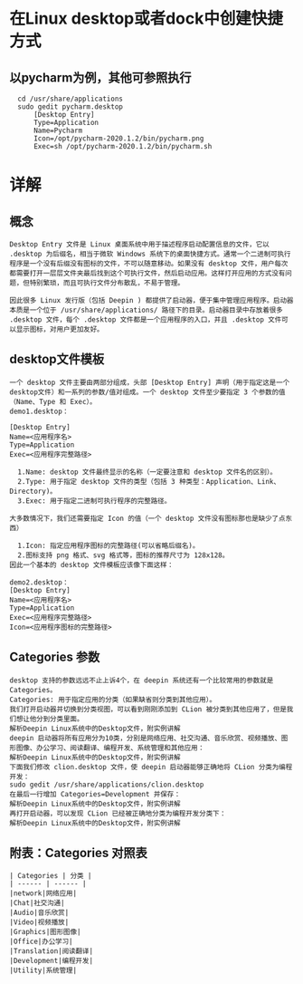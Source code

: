 # 在Linux desktop或者dock中创建快捷方式
  ## 以pycharm为例，其他可参照执行
      cd /usr/share/applications
      sudo gedit pycharm.desktop
          [Desktop Entry]
          Type=Application
          Name=Pycharm
          Icon=/opt/pycharm-2020.1.2/bin/pycharm.png
          Exec=sh /opt/pycharm-2020.1.2/bin/pycharm.sh
# 详解
## 概念
    Desktop Entry 文件是 Linux 桌面系统中用于描述程序启动配置信息的文件，它以 .desktop 为后缀名，相当于微软 Windows 系统下的桌面快捷方式。通常一个二进制可执行程序是一个没有后缀没有图标的文件，不可以随意移动。如果没有 desktop 文件，用户每次都需要打开一层层文件夹最后找到这个可执行文件，然后启动应用。这样打开应用的方式没有问题，但特别繁琐，而且可执行文件分布散乱，不易于管理。

    因此很多 Linux 发行版（包括 Deepin ) 都提供了启动器，便于集中管理应用程序。启动器本质是一个位于 /usr/share/applications/ 路径下的目录。启动器目录中存放着很多 .desktop 文件，每个 .desktop 文件都是一个应用程序的入口，并且 .desktop 文件可以显示图标，对用户更加友好。

## desktop文件模板  
    一个 desktop 文件主要由两部分组成，头部 [Desktop Entry] 声明（用于指定这是一个desktop文件）和一系列的参数/值对组成。一个 desktop 文件至少要指定 3 个参数的值（Name、Type 和 Exec）。
    demo1.desktop：

    [Desktop Entry]
    Name=<应用程序名>
    Type=Application
    Exec=<应用程序完整路径>
      
      1.Name: desktop 文件最终显示的名称（一定要注意和 desktop 文件名的区别）。
      2.Type: 用于指定 desktop 文件的类型（包括 3 种类型：Application、Link、Directory)。
      3.Exec: 用于指定二进制可执行程序的完整路径。

    大多数情况下，我们还需要指定 Icon 的值（一个 desktop 文件没有图标那也是缺少了点东西）

      1.Icon: 指定应用程序图标的完整路径(可以省略后缀名)。
      2.图标支持 png 格式、svg 格式等，图标的推荐尺寸为 128x128。
    因此一个基本的 desktop 文件模板应该像下面这样：

    demo2.desktop：
    [Desktop Entry]
    Name=<应用程序名>
    Type=Application
    Exec=<应用程序完整路径>
    Icon=<应用程序图标的完整路径>
## Categories 参数
    desktop 支持的参数远远不止上诉4个，在 deepin 系统还有一个比较常用的参数就是 Categories。
    Categories: 用于指定应用的分类（如果缺省则分类到其他应用）。
    我们打开启动器并切换到分类视图，可以看到刚刚添加到 CLion 被分类到其他应用了，但是我们想让他分到分类里面。
    解析Deepin Linux系统中的Desktop文件，附实例讲解
    deepin 启动器将所有应用分为10类，分别是网络应用、社交沟通、音乐欣赏、视频播放、图形图像、办公学习、阅读翻译、编程开发、系统管理和其他应用：
    解析Deepin Linux系统中的Desktop文件，附实例讲解
    下面我们修改 clion.desktop 文件，使 deepin 启动器能够正确地将 CLion 分类为编程开发：
    sudo gedit /usr/share/applications/clion.desktop
    在最后一行增加 Categories=Development 并保存：
    解析Deepin Linux系统中的Desktop文件，附实例讲解
    再打开启动器，可以发现 CLion 已经被正确地分类为编程开发分类下：
    解析Deepin Linux系统中的Desktop文件，附实例讲解

 

## 附表：Categories 对照表
    | Categories | 分类 |
    | ------ | ------ |
    |network|网络应用|
    |Chat|社交沟通|
    |Audio|音乐欣赏|
    |Video|视频播放|
    |Graphics|图形图像|
    |Office|办公学习|
    |Translation|阅读翻译|
    |Development|编程开发|
    |Utility|系统管理|

